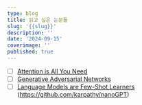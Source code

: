 ```yaml
---
type: blog
title: 읽고 싶은 논문들
slug: '{{slug}}'
description: ''
date: '2024-09-15'
coverimage: ''
published: true
---
```


- [ ] [Attention is All You Need](https://arxiv.org/abs/1706.03762)
- [ ] [Generative Adversarial Networks](https://arxiv.org/abs/1406.2661)
- [ ] [Language Models are Few-Shot Learners](https://arxiv.org/abs/2005.14165)
      (https://github.com/karpathy/nanoGPT)
